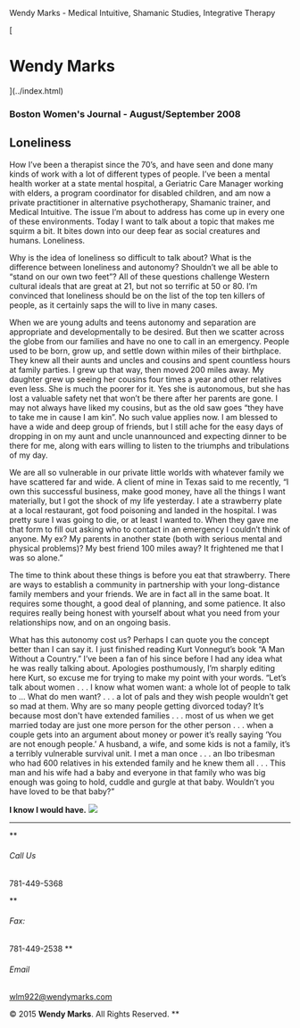 Wendy Marks - Medical Intuitive, Shamanic Studies, Integrative Therapy  
   
 
 
[ 
# Wendy Marks
](../index.html)   
  

### Boston Women's Journal - August/September 2008
 

## Loneliness

How I’ve been a therapist since the 70’s, and have seen and done many kinds of work with a lot of different types of people. I’ve been a mental health worker at a state mental hospital, a Geriatric Care Manager working with elders, a program coordinator for disabled children, and am now a private practitioner in alternative psychotherapy, Shamanic trainer, and Medical Intuitive. The issue I’m about to address has come up in every one of these environments. Today I want to talk about a topic that makes me squirm a bit. It bites down into our deep fear as social creatures and humans. Loneliness.

Why is the idea of loneliness so difficult to talk about? What is the difference between loneliness and autonomy? Shouldn’t we all be able to “stand on our own two feet”? All of these questions challenge Western cultural ideals that are great at 21, but not so terrific at 50 or 80. I’m convinced that loneliness should be on the list of the top ten killers of people, as it certainly saps the will to live in many cases.

When we are young adults and teens autonomy and separation are appropriate and developmentally to be desired. But then we scatter across the globe from our families and have no one to call in an emergency. People used to be born, grow up, and settle down within miles of their birthplace. They knew all their aunts and uncles and cousins and spent countless hours at family parties. I grew up that way, then moved 200 miles away. My daughter grew up seeing her cousins four times a year and other relatives even less. She is much the poorer for it. Yes she is autonomous, but she has lost a valuable safety net that won’t be there after her parents are gone. I may not always have liked my cousins, but as the old saw goes “they have to take me in cause I am kin”. No such value applies now. I am blessed to have a wide and deep group of friends, but I still ache for the easy days of dropping in on my aunt and uncle unannounced and expecting dinner to be there for me, along with ears willing to listen to the triumphs and tribulations of my day.

We are all so vulnerable in our private little worlds with whatever family we have scattered far and wide. A client of mine in Texas said to me recently, “I own this successful business, make good money, have all the things I want materially, but I got the shock of my life yesterday. I ate a strawberry plate at a local restaurant, got food poisoning and landed in the hospital. I was pretty sure I was going to die, or at least I wanted to. When they gave me that form to fill out asking who to contact in an emergency I couldn’t think of anyone. My ex? My parents in another state (both with serious mental and physical problems)? My best friend 100 miles away? It frightened me that I was so alone.”

The time to think about these things is before you eat that strawberry. There are ways to establish a community in partnership with your long-distance family members and your friends. We are in fact all in the same boat. It requires some thought, a good deal of planning, and some patience. It also requires really being honest with yourself about what you need from your relationships now, and on an ongoing basis.

What has this autonomy cost us? Perhaps I can quote you the concept better than I can say it. I just finished reading Kurt Vonnegut’s book “A Man Without a Country.” I’ve been a fan of his since before I had any idea what he was really talking about. Apologies posthumously, I’m sharply editing here Kurt, so excuse me for trying to make my point with your words. “Let’s talk about women . . . I know what women want: a whole lot of people to talk to ... What do men want? . . . a lot of pals and they wish people wouldn’t get so mad at them. Why are so many people getting divorced today? It’s because most don't have extended families . . . most of us when we get married today are just one more person for the other person . . . when a couple gets into an argument about money or power it’s really saying ‘You are not enough people.’ A husband, a wife, and some kids is not a family, it’s a terribly vulnerable survival unit. I met a man once . . . an Ibo tribesman who had 600 relatives in his extended family and he knew them all . . . This man and his wife had a baby and everyone in that family who was big enough was going to hold, cuddle and gurgle at that baby. Wouldn’t you have loved to be that baby?”

**I know I would have.**
![](../img/wolflogo.png)
* * *
**
###### Call Us

781-449-5368  

**
###### Fax:

781-449-2538
**
###### Email

[wlm922@wendymarks.com](mailto:yourname@domain.com)
  
 

© 2015 **Wendy Marks**. All Rights Reserved.
   **